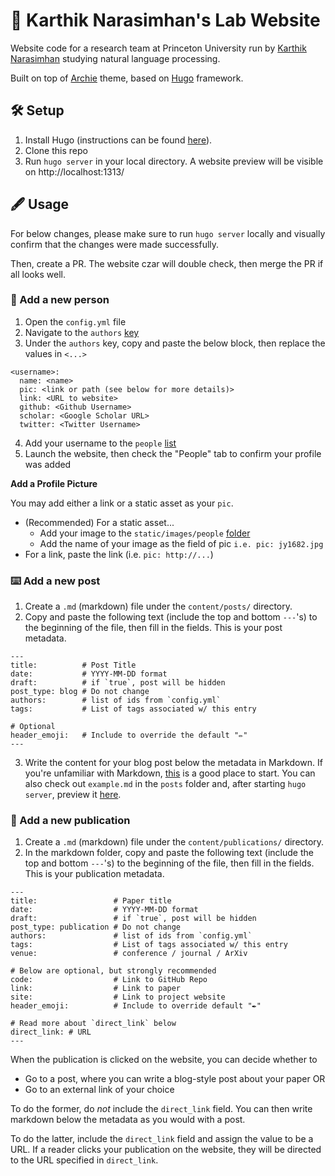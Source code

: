 # 🤖 Karthik Narasimhan's Lab Website

Website code for a research team at Princeton University run by [Karthik Narasimhan](https://www.cs.princeton.edu/~karthikn/) studying natural language processing.

Built on top of [Archie](https://github.com/athul/archie) theme, based on [Hugo](https://gohugo.io/) framework.

## 🛠️ Setup

1. Install Hugo (instructions can be found [here](https://gohugo.io/getting-started/installing/)).
2. Clone this repo
3. Run `hugo server` in your local directory. A website preview will be visible on http://localhost:1313/

## 🖋️ Usage

For below changes, please make sure to run `hugo server` locally and visually confirm that the changes were made successfully.

Then, create a PR. The website czar will double check, then merge the PR if all looks well.

### 👋 Add a new person

1. Open the `config.yml` file
2. Navigate to the `authors` [key](https://github.com/carlosejimenez/lab-website/blob/main/config.yml#L12)
3. Under the `authors` key, copy and paste the below block, then replace the values in `<...>`
```
<username>:
  name: <name>
  pic: <link or path (see below for more details)>
  link: <URL to website>
  github: <Github Username>
  scholar: <Google Scholar URL>
  twitter: <Twitter Username>
```
4. Add your username to the `people` [list](https://github.com/carlosejimenez/lab-website/blob/main/content/people.md)
5. Launch the website, then check the "People" tab to confirm your profile was added

**Add a Profile Picture**

You may add either a link or a static asset as your `pic`.

- (Recommended) For a static asset...
  - Add your image to the `static/images/people` [folder](https://github.com/carlosejimenez/lab-website/tree/main/static/images/people)
  - Add the name of your image as the field of pic `i.e. pic: jy1682.jpg`
- For a link, paste the link (i.e. `pic: http://...`)

### ⌨️ Add a new post

1. Create a `.md` (markdown) file under the `content/posts/` directory.
2. Copy and paste the following text (include the top and bottom `---`'s) to the beginning of the file, then fill in the fields. This is your post metadata.
```
---
title:          # Post Title
date:           # YYYY-MM-DD format
draft:          # if `true`, post will be hidden
post_type: blog # Do not change
authors:        # list of ids from `config.yml`
tags:           # List of tags associated w/ this entry

# Optional
header_emoji:   # Include to override the default "✏️"
---
```
3. Write the content for your blog post below the metadata in Markdown. If you're unfamiliar with Markdown, [this]() is a good place to start. You can also check out `example.md` in the `posts` folder and, after starting `hugo server`, preview it [here](http://localhost:1313/posts/example/).

### 📜 Add a new publication

1. Create a `.md` (markdown) file under the `content/publications/` directory.
2. In the markdown folder, copy and paste the following text (include the top and bottom `---`'s) to the beginning of the file, then fill in the fields. This is your publication metadata.
```
---
title:                 # Paper title
date:                  # YYYY-MM-DD format
draft:                 # if `true`, post will be hidden
post_type: publication # Do not change
authors:               # list of ids from `config.yml`
tags:                  # List of tags associated w/ this entry
venue:                 # conference / journal / ArXiv

# Below are optional, but strongly recommended
code:                  # Link to GitHub Repo
link:                  # Link to paper
site:                  # Link to project website
header_emoji:          # Include to override default "✒️"

# Read more about `direct_link` below
direct_link: # URL
---
```

When the publication is clicked on the website, you can decide whether to
* Go to a post, where you can write a blog-style post about your paper OR
* Go to an external link of your choice

To do the former, do *not* include the `direct_link` field. You can then write markdown below the metadata as you would with a post.

To do the latter, include the `direct_link` field and assign the value to be a URL. If a reader clicks your publication on the website, they will be directed to the URL specified in `direct_link`.
